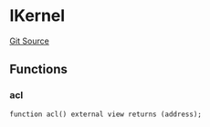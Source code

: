 # IKernel

[Git Source](https://github.com/lidofinance/community-staking-module/blob/ef5c94eed5211bf6c350512cf569895da670f26c/src/interfaces/IKernel.sol)

## Functions

### acl

```solidity
function acl() external view returns (address);
```
